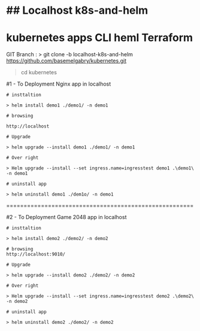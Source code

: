 # ## Localhost k8s-and-helm
# kubernetes apps CLI heml Terraform

GIT Branch : 
    > git clone -b  localhost-k8s-and-helm https://github.com/basemelgabry/kubernetes.git
   > cd kubernetes


#1 - To Deployment Nginx app in localhost

    # insttaltion
   
    > helm install demo1 ./demo1/ -n demo1

    # browsing  

    http://localhost
   
    # Upgrade
   
    > helm upgrade --install demo1 ./demo1/ -n demo1
   
    # Over right
   
    > Helm upgrade --install --set ingress.name=ingresstest demo1 .\demo1\ -n demo1
    
    # uninstall app
   
    > helm uninstall demo1 ./dem1o/ -n demo1

======================================================

#2 - To Deployment Game 2048 app in localhost

    # insttaltion
   
    > helm install demo2 ./demo2/ -n demo2

    # browsing  
    http://localhost:9010/
   
    # Upgrade
   
    > helm upgrade --install demo2 ./demo2/ -n demo2
   
    # Over right
   
    > Helm upgrade --install --set ingress.name=ingresstest demo2 .\demo2\ -n demo2
    
    # uninstall app
   
    > helm uninstall demo2 ./demo2/ -n demo2
